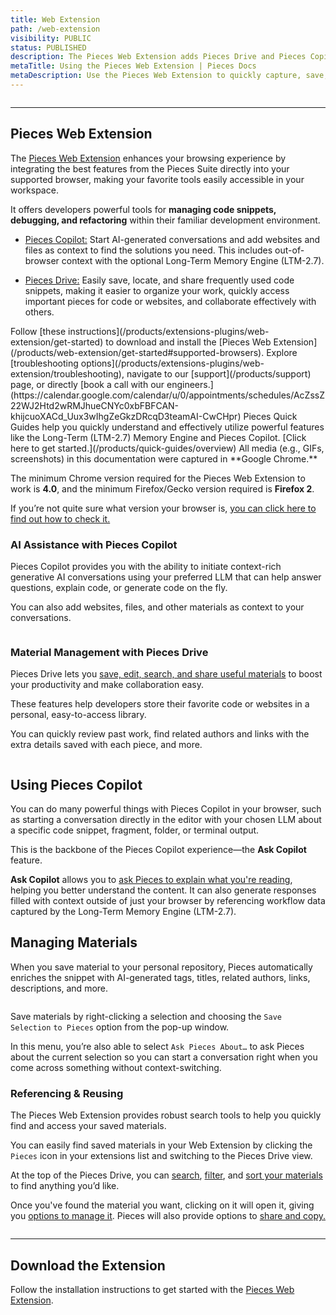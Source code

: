 ```yaml
---
title: Web Extension
path: /web-extension
visibility: PUBLIC
status: PUBLISHED
description: The Pieces Web Extension adds Pieces Drive and Pieces Copilot functionality into your favorite browsers, making it easy to find, save, reference, and reuse valuable development materials throughout your workflow.
metaTitle: Using the Pieces Web Extension | Pieces Docs
metaDescription: Use the Pieces Web Extension to quickly capture, save, and manage code snippets from any webpage, enhancing your development workflow.
---
```


<Image src="https://storage.googleapis.com/hashnode_product_documentation_assets/web_extension/_MAIN/og_image%20(2).png" alt="" align="center" fullwidth="true" />

***

## Pieces Web Extension

The [Pieces Web Extension](/products/web-extension/get-started#supported-browsers) enhances your browsing experience by integrating the best features from the Pieces Suite directly into your supported browser, making your favorite tools easily accessible in your workspace.

It offers developers powerful tools for **managing code snippets, debugging, and refactoring** within their familiar development environment.

* [Pieces Copilot:](/products/web-extension/copilot) Start AI-generated conversations and add websites and files as context to find the solutions you need. This includes out-of-browser context with the optional Long-Term Memory Engine (LTM-2.7).

- [Pieces Drive:](/products/web-extension/drive) Easily save, locate, and share frequently used code snippets, making it easier to organize your work, quickly access important pieces for code or websites, and collaborate effectively with others.

<CardGroup cols={2}>
  <Card title="Getting Started" image="/assets/icons/browser_extension.png">
    Follow [these instructions](/products/extensions-plugins/web-extension/get-started) to download and install the [Pieces Web Extension](/products/web-extension/get-started#supported-browsers).
  </Card>

  <Card title="Support" image="/assets/icons/platform_logos/pieces_logo.png">
    Explore [troubleshooting options](/products/extensions-plugins/web-extension/troubleshooting), navigate to our [support](/products/support) page, or directly [book a call with our engineers.](https://calendar.google.com/calendar/u/0/appointments/schedules/AcZssZ22WJ2Htd2wRMJhueCNYc0xbFBFCAN-khijcuoXACd_Uux3wIhgZeGkzDRcqD3teamAI-CwCHpr)
  </Card>
</CardGroup>

<Card title="Learn More with Quick Guides">
  Pieces Quick Guides help you quickly understand and effectively utilize powerful features like the Long-Term (LTM-2.7) Memory Engine and Pieces Copilot. [Click here to get started.](/products/quick-guides/overview)
</Card>

<Callout type="tip">
  All media (e.g., GIFs, screenshots) in this documentation were captured in **Google Chrome.**
</Callout>

The minimum Chrome version required for the Pieces Web Extension to work is **4.0**, and the minimum Firefox/Gecko version required is **Firefox 2**.

If you’re not quite sure what version your browser is, [you can click here to find out how to check it.](/products/web-extension/configuration#checking-your-browser-version)

### AI Assistance with Pieces Copilot

Pieces Copilot provides you with the ability to initiate context-rich generative AI conversations using your preferred LLM that can help answer questions, explain code, or generate code on the fly.

You can also add websites, files, and other materials as context to your conversations.

<Image src="https://storage.googleapis.com/hashnode_product_documentation_assets/web_extension/_MAIN/right_click_hover_save.png" alt="" align="center" fullwidth="true" />

### Material Management with Pieces Drive

Pieces Drive lets you [save, edit, search, and share useful materials](/products/web-extension/drive) to boost your productivity and make collaboration easy.

These features help developers store their favorite code or websites in a personal, easy-to-access library.

You can quickly review past work, find related authors and links with the extra details saved with each piece, and more.

<Image src="https://storage.googleapis.com/hashnode_product_documentation_assets/web_extension/_MAIN/right_click_saved_snippet.png" alt="" align="center" fullwidth="true" />

## Using Pieces Copilot

You can do many powerful things with Pieces Copilot in your browser, such as starting a conversation directly in the editor with your chosen LLM about a specific code snippet, fragment, folder, or terminal output.

This is the backbone of the Pieces Copilot experience—the **Ask Copilot** feature.

**Ask Copilot** allows you to [ask Pieces to explain what you're reading](/products/web-extension/copilot/chat#generative-ai-conversations), helping you better understand the content. It can also generate responses filled with context outside of just your browser by referencing workflow data captured by the Long-Term Memory Engine (LTM-2.7).

## Managing Materials

When you save material to your personal repository, Pieces automatically enriches the snippet with AI-generated tags, titles, related authors, links, descriptions, and more.

<Image src="https://storage.googleapis.com/hashnode_product_documentation_assets/web_extension/_MAIN/hover_over_ask_pieces.png" alt="" align="center" fullwidth="true" />

Save materials by right-clicking a selection and choosing the `Save Selection` `to Pieces` option from the pop-up window.

In this menu, you’re also able to select `Ask Pieces About…` to ask Pieces about the current selection so you can start a conversation right when you come across something without context-switching.

### **Referencing & Reusing**

The Pieces Web Extension provides robust search tools to help you quickly find and access your saved materials.

You can easily find saved materials in your Web Extension by clicking the `Pieces` icon in your extensions list and switching to the Pieces Drive view.

At the top of the Pieces Drive, you can [search](/products/web-extension/drive/search-reuse#finding-saved-materials), [filter](/products/web-extension/drive/search-reuse#filtering-snippets), and [sort your materials](/products/web-extension/drive/search-reuse#sorting-snippets) to find anything you’d like.

Once you've found the material you want, clicking on it will open it, giving you [options to manage it](/products/web-extension/drive/edit-update). Pieces will also provide options to [share and copy.](/products/web-extension/drive/sharing)

<Image src="https://storage.googleapis.com/hashnode_product_documentation_assets/web_extension/_MAIN/editing_snippet_demo.gif" alt="" align="center" fullwidth="true" />

***

## Download the Extension

Follow the installation instructions to get started with the [Pieces Web Extension](/products/web-extension/get-started#supported-browsers).
